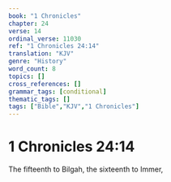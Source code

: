 ```yaml
---
book: "1 Chronicles"
chapter: 24
verse: 14
ordinal_verse: 11030
ref: "1 Chronicles 24:14"
translation: "KJV"
genre: "History"
word_count: 8
topics: []
cross_references: []
grammar_tags: [conditional]
thematic_tags: []
tags: ["Bible","KJV","1 Chronicles"]
---
```


# 1 Chronicles 24:14

The fifteenth to Bilgah, the sixteenth to Immer,
